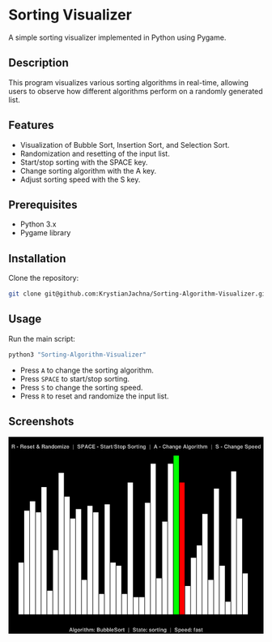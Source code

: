 # Sorting Visualizer

A simple sorting visualizer implemented in Python using Pygame.

## Description

This program visualizes various sorting algorithms in real-time, allowing users to observe how different algorithms perform on a randomly generated list.

## Features

- Visualization of Bubble Sort, Insertion Sort, and Selection Sort.
- Randomization and resetting of the input list.
- Start/stop sorting with the SPACE key.
- Change sorting algorithm with the A key.
- Adjust sorting speed with the S key.

## Prerequisites

- Python 3.x
- Pygame library

## Installation

Clone the repository:

   ```bash
   git clone git@github.com:KrystianJachna/Sorting-Algorithm-Visualizer.git
  ````

## Usage

Run the main script:

```bash
python3 "Sorting-Algorithm-Visualizer"
```

- Press `A` to change the sorting algorithm.
- Press `SPACE` to start/stop sorting.
- Press `S` to change the sorting speed.
- Press `R` to reset and randomize the input list.

## Screenshots

![Screenshot from app](images/sorting_app.png)